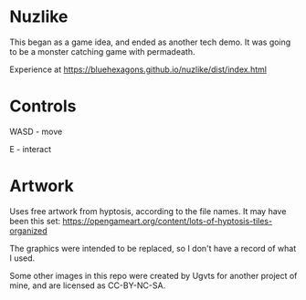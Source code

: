 # Nuzlike

This began as a game idea, and ended as another tech demo. It was
going to be a monster catching game with permadeath.

Experience at https://bluehexagons.github.io/nuzlike/dist/index.html


# Controls

WASD - move

E - interact


# Artwork

Uses free artwork from hyptosis, according to the file names.
It may have been this set:
https://opengameart.org/content/lots-of-hyptosis-tiles-organized

The graphics were intended to be replaced, so I don't have a record
of what I used.

Some other images in this repo were created by Ugvts for another project
of mine, and are licensed as CC-BY-NC-SA.
